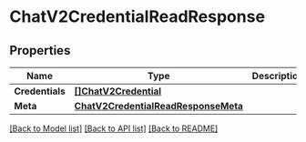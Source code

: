 # ChatV2CredentialReadResponse

## Properties

Name | Type | Description | Notes
------------ | ------------- | ------------- | -------------
**Credentials** | [**[]ChatV2Credential**](chat.v2.credential.md) |  | [optional] 
**Meta** | [**ChatV2CredentialReadResponseMeta**](chat_v2_credentialReadResponse_meta.md) |  | [optional] 

[[Back to Model list]](../README.md#documentation-for-models) [[Back to API list]](../README.md#documentation-for-api-endpoints) [[Back to README]](../README.md)


